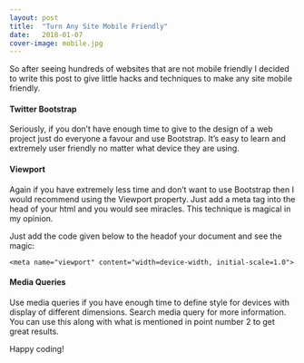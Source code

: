 ```yaml
---
layout: post
title:  "Turn Any Site Mobile Friendly"
date:   2018-01-07
cover-image: mobile.jpg
---
```


<p class="intro"><span class="dropcap">S</span>o after seeing hundreds of websites that are not mobile friendly I decided to write this post to give little hacks and techniques to make any site mobile friendly.</p>

#### Twitter Bootstrap

Seriously, if you don’t have enough time to give to the design of a web project just do everyone a favour and use Bootstrap. It’s easy to learn and extremely user friendly no matter what device they are using.

#### Viewport

Again if you have extremely less time and don’t want to use Bootstrap then I would recommend using the Viewport property. Just add a meta tag into the head of your html and you would see miracles. This technique is magical in my opinion.

Just add the code given below to the headof your document and see the magic:

`<meta name="viewport" content="width=device-width, initial-scale=1.0">`

#### Media Queries

Use media queries if you have enough time to define style for devices with display of different dimensions. Search media query for more information. You can use this along with what is mentioned in point number 2 to get great results.

Happy coding!
